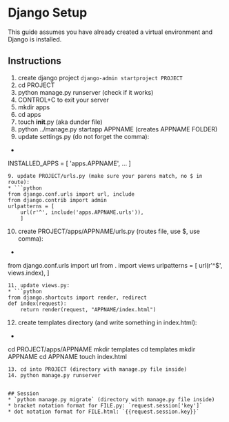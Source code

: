 # Django Setup


This guide assumes you have already created a virtual environment and Django is installed.


## Instructions

1. create django project `django-admin startproject PROJECT`
2. cd PROJECT
3. python manage.py runserver (check if it works)
4. CONTROL+C to exit your server
5. mkdir apps
6. cd apps
7. touch __init__.py (aka dunder file)
8. python ../manage.py startapp APPNAME (creates APPNAME FOLDER)
9. update settings.py (do not forget the comma):
* ```python
INSTALLED_APPS = [
	'apps.APPNAME',
	...
	]
```
9. update PROJECT/urls.py (make sure your parens match, no $ in route):
* ```python
from django.conf.urls import url, include
from django.contrib import admin
urlpatterns = [
	url(r'^', include('apps.APPNAME.urls')),
	]
```
10. create PROJECT/apps/APPNAME/urls.py (routes file, use $, use comma):
* ```python
from django.conf.urls import url
from . import views
urlpatterns = [
	url(r'^$', views.index),
	]
```
11. update views.py:
* ```python
from django.shortcuts import render, redirect
def index(request):
	return render(request, "APPNAME/index.html")
```
12. create templates directory (and write something in index.html):
* ```
cd PROJECT/apps/APPNAME
mkdir templates
cd templates
mkdir APPNAME
cd APPNAME
touch index.html
```
13. cd into PROJECT (directory with manage.py file inside)
14. python manage.py runserver


## Session
* `python manage.py migrate` (directory with manage.py file inside)
* bracket notation format for FILE.py: `request.session['key']`
* dot notation format for FILE.html: `{{request.session.key}}`